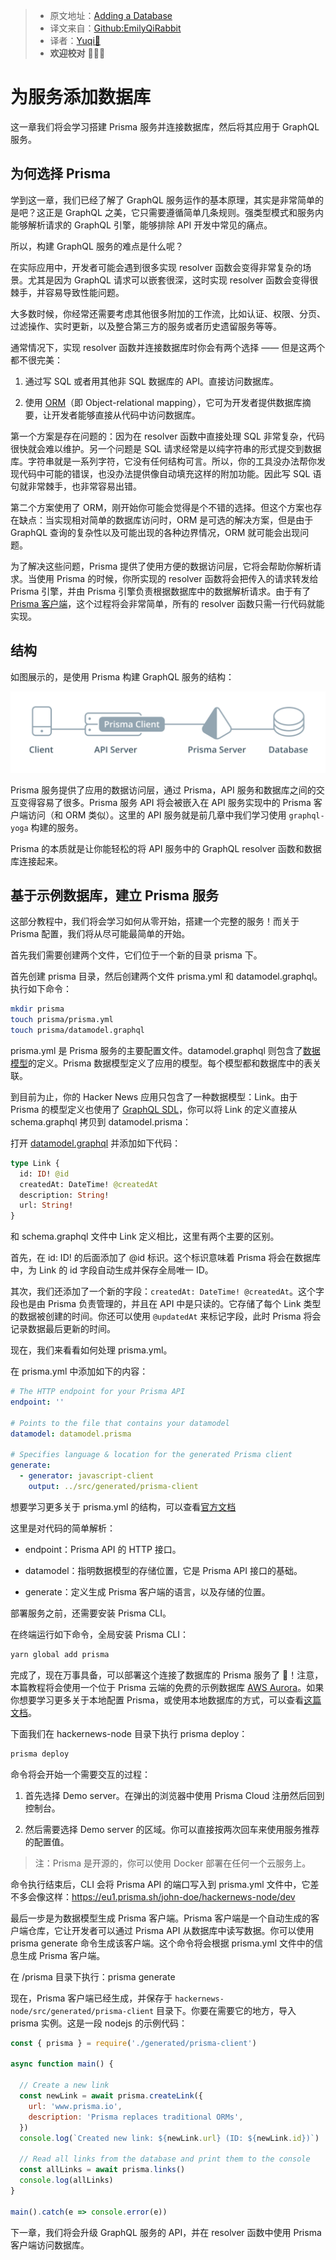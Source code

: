> * 原文地址：[Adding a Database](https://www.howtographql.com/graphql-js/4-adding-a-database/)
> * 译文来自：[Github:EmilyQiRabbit](https://github.com/EmilyQiRabbit/GraphQLTranslation)
> * 译者：[Yuqi🌸](https://github.com/EmilyQiRabbit)
> * **欢迎校对** 🙋‍♀️🎉

# 为服务添加数据库

这一章我们将会学习搭建 Prisma 服务并连接数据库，然后将其应用于 GraphQL 服务。

## 为何选择 Prisma

学到这一章，我们已经了解了 GraphQL 服务运作的基本原理，其实是非常简单的是吧？这正是 GraphQL 之美，它只需要遵循简单几条规则。强类型模式和服务内能够解析请求的 GraphQL 引擎，能够排除 API 开发中常见的痛点。

所以，构建 GraphQL 服务的难点是什么呢？

在实际应用中，开发者可能会遇到很多实现 resolver 函数会变得非常复杂的场景。尤其是因为 GraphQL 请求可以嵌套很深，这时实现 resolver 函数会变得很棘手，并容易导致性能问题。

大多数时候，你经常还需要考虑其他很多附加的工作流，比如认证、权限、分页、过滤操作、实时更新，以及整合第三方的服务或者历史遗留服务等等。

通常情况下，实现 resolver 函数并连接数据库时你会有两个选择 —— 但是这两个都不很完美：

1. 通过写 SQL 或者用其他非 SQL 数据库的 API。直接访问数据库。

2. 使用 [ORM](https://en.wikipedia.org/wiki/Object-relational_mapping)（即 Object-relational mapping），它可为开发者提供数据库摘要，让开发者能够直接从代码中访问数据库。

第一个方案是存在问题的：因为在 resolver 函数中直接处理 SQL 非常复杂，代码很快就会难以维护。另一个问题是 SQL 请求经常是以纯字符串的形式提交到数据库。字符串就是一系列字符，它没有任何结构可言。所以，你的工具没办法帮你发现代码中可能的错误，也没办法提供像自动填充这样的附加功能。因此写 SQL 语句就非常棘手，也非常容易出错。

第二个方案使用了 ORM，刚开始你可能会觉得是个不错的选择。但这个方案也存在缺点：当实现相对简单的数据库访问时，ORM 是可选的解决方案，但是由于 GraphQL 查询的复杂性以及可能出现的各种边界情况，ORM 就可能会出现问题。

为了解决这些问题，Prisma 提供了使用方便的数据访问层，它将会帮助你解析请求。当使用 Prisma 的时候，你所实现的 resolver 函数将会把传入的请求转发给 Prisma 引擎，并由 Prisma 引擎负责根据数据库中的数据解析请求。由于有了 [Prisma 客户端](https://www.prisma.io/docs/prisma-client/)，这个过程将会非常简单，所有的 resolver 函数只需一行代码就能实现。

## 结构

如图展示的，是使用 Prisma 构建 GraphQL 服务的结构：

![graphql9](../imgs/graphqlpic9.png)

Prisma 服务提供了应用的数据访问层，通过 Prisma，API 服务和数据库之间的交互变得容易了很多。Prisma 服务 API 将会被嵌入在 API 服务实现中的 Prisma 客户端访问（和 ORM 类似）。这里的 API 服务就是前几章中我们学习使用 `graphql-yoga` 构建的服务。

Prisma 的本质就是让你能轻松的将 API 服务中的 GraphQL resolver 函数和数据库连接起来。

## 基于示例数据库，建立 Prisma 服务

这部分教程中，我们将会学习如何从零开始，搭建一个完整的服务！而关于 Prisma 配置，我们将从尽可能最简单的开始。

首先我们需要创建两个文件，它们位于一个新的目录 prisma 下。

首先创建 prisma 目录，然后创建两个文件 prisma.yml 和 datamodel.graphql。执行如下命令：

```sh
mkdir prisma
touch prisma/prisma.yml
touch prisma/datamodel.graphql
```

prisma.yml 是 Prisma 服务的主要配置文件。datamodel.graphql 则包含了[数据模型](https://www.prisma.io/docs/-knul)的定义。Prisma 数据模型定义了应用的模型。每个模型都和数据库中的表关联。

到目前为止，你的 Hacker News 应用只包含了一种数据模型：Link。由于 Prisma 的模型定义也使用了 [GraphQL SDL](https://www.prisma.io/blog/graphql-sdl-schema-definition-language-6755bcb9ce51)，你可以将 Link 的定义直接从 schema.graphql 拷贝到 datamodel.prisma：

打开 [datamodel.graphql](https://github.com/howtographql/graphql-js/blob/master/prisma/datamodel.prisma) 并添加如下代码：

```graphql
type Link {
  id: ID! @id
  createdAt: DateTime! @createdAt
  description: String!
  url: String!
}
```

和 schema.graphql 文件中 Link 定义相比，这里有两个主要的区别。

首先，在 id: ID! 的后面添加了 @id 标识。这个标识意味着 Prisma 将会在数据库中，为 Link 的 id 字段自动生成并保存全局唯一 ID。

其次，我们还添加了一个新的字段：`createdAt: DateTime! @createdAt`。这个字段也是由 Prisma 负责管理的，并且在 API 中是只读的。它存储了每个 Link 类型的数据被创建的时间。你还可以使用 `@updatedAt` 来标记字段，此时 Prisma 将会记录数据最后更新的时间。

现在，我们来看看如何处理 prisma.yml。

在 prisma.yml 中添加如下的内容：

```yml
# The HTTP endpoint for your Prisma API
endpoint: ''

# Points to the file that contains your datamodel
datamodel: datamodel.prisma

# Specifies language & location for the generated Prisma client
generate:
  - generator: javascript-client
    output: ../src/generated/prisma-client
```

想要学习更多关于 prisma.yml 的结构，可以查看[官方文档](https://www.prisma.io/docs/-5cy7#reference)

这里是对代码的简单解析：

* endpoint：Prisma API 的 HTTP 接口。

* datamodel：指明数据模型的存储位置，它是 Prisma API 接口的基础。

* generate：定义生成 Prisma 客户端的语言，以及存储的位置。

部署服务之前，还需要安装 Prisma CLI。

在终端运行如下命令，全局安装 Prisma CLI：

```sh
yarn global add prisma
```

完成了，现在万事具备，可以部署这个连接了数据库的 Prisma 服务了 🙌！注意，本篇教程将会使用一个位于 Prisma 云端的免费的示例数据库 [AWS Aurora](https://aws.amazon.com/de/rds/aurora/)。如果你想要学习更多关于本地配置 Prisma，或使用本地数据库的方式，可以查看[这篇文档](https://www.prisma.io/docs/-a002/)。

下面我们在 hackernews-node 目录下执行 prisma deploy：

```sh
prisma deploy
```

命令将会开始一个需要交互的过程：

1. 首先选择 Demo server。在弹出的浏览器中使用 Prisma Cloud 注册然后回到控制台。

2. 然后需要选择 Demo server 的区域。你可以直接按两次回车来使用服务推荐的配置值。

> 注：Prisma 是开源的，你可以使用 Docker 部署在任何一个云服务上。

命令执行结束后，CLI 会将 Prisma API 的端口写入到 prisma.yml 文件中，它差不多会像这样：https://eu1.prisma.sh/john-doe/hackernews-node/dev

最后一步是为数据模型生成 Prisma 客户端。Prisma 客户端是一个自动生成的客户端仓库，它让开发者可以通过 Prisma API 从数据库中读写数据。你可以使用 prisma generate 命令生成该客户端。这个命令将会根据 prisma.yml 文件中的信息生成 Prisma 客户端。

在 /prisma 目录下执行：prisma generate

现在，Prisma 客户端已经生成，并保存于 `hackernews-node/src/generated/prisma-client` 目录下。你要在需要它的地方，导入 prisma 实例。这是一段 nodejs 的示例代码：

```js
const { prisma } = require('./generated/prisma-client')

async function main() {

  // Create a new link
  const newLink = await prisma.createLink({ 
    url: 'www.prisma.io',
    description: 'Prisma replaces traditional ORMs',
  })
  console.log(`Created new link: ${newLink.url} (ID: ${newLink.id})`)

  // Read all links from the database and print them to the console
  const allLinks = await prisma.links()
  console.log(allLinks)
}

main().catch(e => console.error(e))
```

下一章，我们将会升级 GraphQL 服务的 API，并在 resolver 函数中使用 Prisma 客户端访问数据库。
